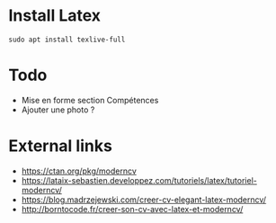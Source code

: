 # Install Latex
```
sudo apt install texlive-full
```

# Todo
* Mise en forme section Compétences
* Ajouter une photo ?

# External links
* https://ctan.org/pkg/moderncv
* https://lataix-sebastien.developpez.com/tutoriels/latex/tutoriel-moderncv/
* https://blog.madrzejewski.com/creer-cv-elegant-latex-moderncv/
* http://borntocode.fr/creer-son-cv-avec-latex-et-moderncv/
